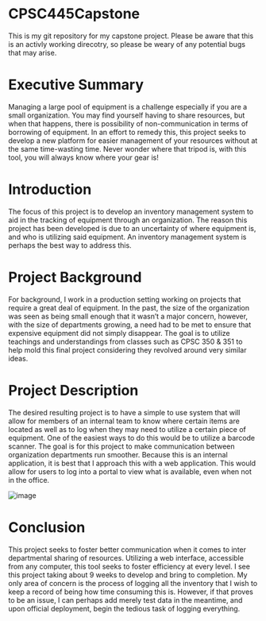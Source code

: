 # CPSC445Capstone
This is my git repository for my capstone project. Please be aware that this is an activly working direcotry, so please be weary of any potential bugs that may arise. 

# Executive Summary
Managing a large pool of equipment is a challenge especially if you are a small organization.  You may find yourself having to share resources, but when that happens, there is possibility of non-communication in terms of borrowing of equipment. In an effort to remedy this, this project seeks to develop a new platform for easier management of your resources without at the same time-wasting time. Never wonder where that tripod is, with this tool, you will always know where your gear is!

# Introduction
The focus of this project is to develop an inventory management system to aid in the tracking of equipment through an organization. The reason this project has been developed is due to an uncertainty of where equipment is, and who is utilizing said equipment. An inventory management system is perhaps the best way to address this. 

# Project Background
For background, I work in a production setting working on projects that require a great deal of equipment. In the past, the size of the organization was seen as being small enough that it wasn’t a major concern, however, with the size of departments growing, a need had to be met to ensure that expensive equipment did not simply disappear. The goal is to utilize teachings and understandings from classes such as CPSC 350 & 351 to help mold this final project considering they revolved around very similar ideas. 

# Project Description
The desired resulting project is to have a simple to use system that will allow for members of an internal team to know where certain items are located as well as to log when they may need to utilize a certain piece of equipment. One of the easiest ways to do this would be to utilize a barcode scanner. The goal is for this project to make communication between organization departments run smoother. Because this is an internal application, it is best that I approach this with a web application. This would allow for users to log into a portal to view what is available, even when not in the office. 

![image](https://user-images.githubusercontent.com/94012548/152469714-82154293-5238-4587-b931-f600ab6ebd2d.png)


# Conclusion
This project seeks to foster better communication when it comes to inter departmental sharing of resources. Utilizing a web interface, accessible from any computer, this tool seeks to foster efficiency at every level. I see this project taking about 9 weeks to develop and bring to completion. My only area of concern is the process of logging all the inventory that I wish to keep a record of being how time consuming this is. However, if that proves to be an issue, I can perhaps add merely test data in the meantime, and upon official deployment, begin the tedious task of logging everything. 
